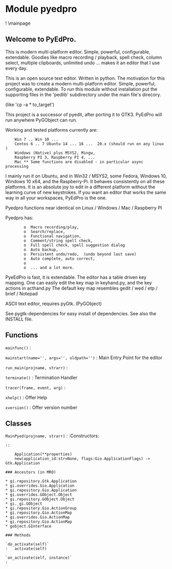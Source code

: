 Module pyedpro
==============
! \mainpage

## Welcome to PyEdPro.

This is modern multi-platform editor. Simple, powerful,
configurable, extendable. Goodies like macro recording / playback, spell check,
column select, multiple clipboards, unlimited undo ... makes it an editor
that I use every day.

This is an open source text editor. Written in python. The motivation for
this project was to create a modern multi-platform editor. Simple,
powerful, configurable, extendable. To run this module without
installation put the supporting files in the 'pedlib'
subdirectory under the main file's direcory.

(like 'cp -a * to_target')

 This project is a successor of pyedit, after porting it to GTK3. PyEdPro
 will run anywhere PyGObject can run.

  Working and tested platforms currently are:

        Win 7 .. Win 10 ...
        Centos 6 .. 7 Ubuntu 14 ... 16 ...  20.x (should run on any linux )
        Windows (Native) plus MSYS2, Mingw,
        Raspberry PI 3, Raspberry PI 4, ...
        Mac ** Some functions are disabled - in particular async processing

  I mainly run it on Ubuntu, and in Win32 / MSYS2, some Fedora, Windows 10,
Windows 10 x64, and the Raspberry-Pi. It behaves consistently on all these
platforms.
  It is an absolute joy to edit in a different platform without the learning
curve of new keystrokes.  If you want an editor that works the same way in
all your workspaces, PyEdPro is the one.

Pyedpro functions near identical on Linux / Windows / Mac / Raspberry PI

 Pyedpro has:

            o  Macro recording/play,
            o  Search/replace,
            o  Functional navigation,
            o  Comment/string spell check,
            o  Full spell check, spell suggestion dialog
            o  Auto backup,
            o  Persistent undo/redo,  (undo beyond last save)
            o  Auto complete, auto correct,
            o
            o  ... and a lot more.

  PyeEdPro is fast, it is extendable. The editor has a table driven key mapping.
 One can easily edit the key map in keyhand.py, and the key actions
 in acthand.py The default key map resembles gedit / wed / etp / brief / Notepad

ASCII text editor, requires pyGtk. (PyGObject)

 See pygtk-dependencies for easy install of dependencies.
 See also the INSTALL file.

Functions
---------

    
`mainfunc()`
:   

    
`mainstart(name='', args='', oldpath='')`
:   Main Entry Point for the editor

    
`run_main(projname, strarr)`
:   

    
`terminate()`
:   Termination Handler

    
`tracer(frame, event, arg)`
:   

    
`xhelp()`
:   Offer Help

    
`xversion()`
:   Offer version number

Classes
-------

`MainPyed(projname, strarr)`
:   :Constructors:
    
    ::
    
        Application(**properties)
        new(application_id:str=None, flags:Gio.ApplicationFlags) -> Gtk.Application

    ### Ancestors (in MRO)

    * gi.repository.Gtk.Application
    * gi.overrides.Gio.Application
    * gi.repository.Gio.Application
    * gi.overrides.GObject.Object
    * gi.repository.GObject.Object
    * gi._gi.GObject
    * gi.repository.Gio.ActionGroup
    * gi.repository.Gio.ActionMap
    * gi.overrides.Gio.ActionMap
    * gi.repository.Gio.ActionMap
    * gobject.GInterface

    ### Methods

    `do_activate(self)`
    :   activate(self)

    `on_activate(self, instance)`
    :